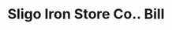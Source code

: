 ---
doi: 10.7916/D8M62XD0
date_other: '1880'
date_other_textual: 1880-1889
form: printed ephemera
genre:
- Invoices
name:
- Sligo Iron Store Co.
object_in_context_url: https://biggert.cul.columbia.edu/items/view/ave_biggert_00730
subject_hierarchical_geographic:
- St. Louis, Missouri, United States
subject_name:
- Sligo Iron Store Co.
title: Sligo Iron Store Co.. Bill
sort_title: Sligo Iron Store Co.. Bill
call_number: ave_biggert_00730
coordinates:
- 38.62722222222222,-90.19777777777779
pid: ave_biggert_00730
identifiers: ave_biggert_00730
thumbnail: https://derivativo-3.library.columbia.edu/iiif/2/ldpd:345556/full/!256,256/0/native.jpg
permalink: /biggert/ave_biggert_00730/
layout: iiif-image-page
---